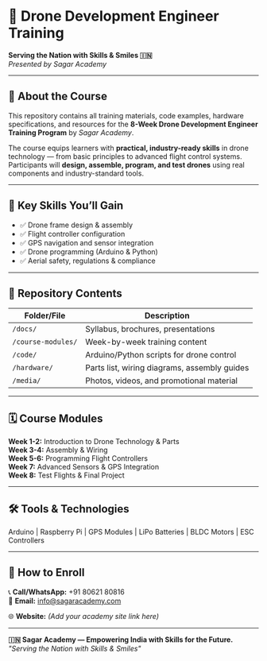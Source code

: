 # 🚁 Drone Development Engineer Training  
**Serving the Nation with Skills & Smiles 🇮🇳**  
*Presented by Sagar Academy*

---

## 📖 About the Course
This repository contains all training materials, code examples, hardware specifications, and resources for the **8-Week Drone Development Engineer Training Program** by *Sagar Academy*.  

The course equips learners with **practical, industry-ready skills** in drone technology — from basic principles to advanced flight control systems. Participants will **design, assemble, program, and test drones** using real components and industry-standard tools.

---

## 🎯 Key Skills You’ll Gain
- ✅ Drone frame design & assembly  
- ✅ Flight controller configuration  
- ✅ GPS navigation and sensor integration  
- ✅ Drone programming (Arduino & Python)  
- ✅ Aerial safety, regulations & compliance  

---

## 📂 Repository Contents
| Folder/File | Description |
|-------------|-------------|
| `/docs/` | Syllabus, brochures, presentations |
| `/course-modules/` | Week-by-week training content |
| `/code/` | Arduino/Python scripts for drone control |
| `/hardware/` | Parts list, wiring diagrams, assembly guides |
| `/media/` | Photos, videos, and promotional material |

---

## 🗓 Course Modules
**Week 1-2:** Introduction to Drone Technology & Parts  
**Week 3-4:** Assembly & Wiring  
**Week 5-6:** Programming Flight Controllers  
**Week 7:** Advanced Sensors & GPS Integration  
**Week 8:** Test Flights & Final Project  

---

## 🛠 Tools & Technologies
Arduino | Raspberry Pi | GPS Modules | LiPo Batteries | BLDC Motors | ESC Controllers

---

## 📌 How to Enroll
📞 **Call/WhatsApp:** +91 80621 80816  
📧 **Email:** info@sagaracademy.com  

🌐 **Website:** *(Add your academy site link here)*  

---

**🇮🇳 Sagar Academy — Empowering India with Skills for the Future.**  
*"Serving the Nation with Skills & Smiles"*
